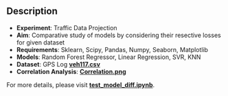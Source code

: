 ## Description
- **Experiment**: Traffic Data Projection
- **Aim**: Comparative study of models by considering their resective losses for given dataset
- **Requirements**: Sklearn, Scipy, Pandas, Numpy, Seaborn, Matplotlib
- **Models**: Random Forest Regressor, Linear Regression, SVR, KNN
- **Dataset**: GPS Log **[veh117.csv](veh117.csv)**
- **Correlation Analysis**: **[Correlation.png](Correlation.png)**

For more details, please visit **[test_model_diff.ipynb](test_model_diff.ipynb)**.


